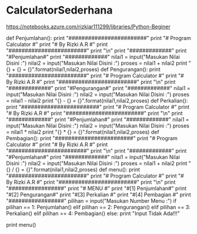 # CalculatorSederhana
https://notebooks.azure.com/rizkiar111299/libraries/Python-Beginer


def Penjumlahan():
    print "########################"
    print "#  Program Calculator  #"
    print "#     By Rizki A.R     #"
    print "########################"
    print "\n"
    print "#############"
    print "#Penjumlahan#"
    print "#############"
    nilai1 = input("Masukan Nilai Disini :")
    nilai2 = input("Masukan Nilai Disini :")
    proses = nilai1 + nilai2
    print "{} + {} = {}".format(nilai1,nilai2,proses)
def Pengurangan():
    print "########################"
    print "#  Program Calculator  #"
    print "#     By Rizki A.R     #"
    print "########################"
    print "\n"
    print "#############"
    print "#Pengurangan#"
    print "#############"
    nilai1 = input("Masukan Nilai Disini :")
    nilai2 = input("Masukan Nilai Disini :")
    proses = nilai1 - nilai2
    print "{} - {} = {}".format(nilai1,nilai2,proses)
def Perkalian():
    print "########################"
    print "#  Program Calculator  #"
    print "#     By Rizki A.R     #"
    print "########################"
    print "\n"
    print "#############"
    print "#Penjumlahan#"
    print "#############"
    nilai1 = input("Masukan Nilai Disini :")
    nilai2 = input("Masukan Nilai Disini :")
    proses = nilai1 * nilai2
    print "{} * {} = {}".format(nilai1,nilai2,proses)
def Pembagian():
    print "########################"
    print "#  Program Calculator  #"
    print "#     By Rizki A.R     #"
    print "########################"
    print "\n"
    print "#############"
    print "#Penjumlahan#"
    print "#############"
    nilai1 = input("Masukan Nilai Disini :")
    nilai2 = input("Masukan Nilai Disini :")
    proses = nilai1 + nilai2
    print "{} / {} = {}".format(nilai1,nilai2,proses)
def menu():
    print "########################"
    print "#  Program Calculator  #"
    print "#     By Rizki A.R     #"
    print "########################"
    print "\n"
    print "#################"
    print "#      MENU     #"
    print "#[1] Penjumlahan#"
    print "#[2] Pengurangan#"
    print "#[3] Perkalian  #"
    print "#[4] Pembagian  #"
    print "#################"
    pilihan = input("Masukan Number Menu :")
    if pilihan == 1:
        Penjumlahan()
    elif pilihan == 2:
        Pengurangan()
    elif pilihan == 3:
        Perkalian()
    elif pilihan == 4:
        Pembagian()
    else:
        print "Input Tidak Ada!!!"
        
print menu()
